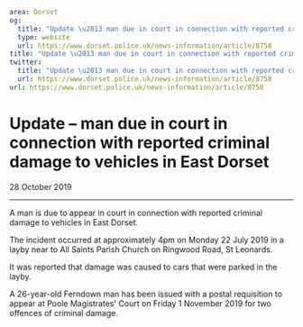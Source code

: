 ```yaml
area: Dorset
og:
  title: "Update \u2013 man due in court in connection with reported criminal damage to vehicles in East Dorset"
  type: website
  url: https://www.dorset.police.uk/news-information/article/8758
title: "Update \u2013 man due in court in connection with reported criminal damage to vehicles in East Dorset |"
twitter:
  title: "Update \u2013 man due in court in connection with reported criminal damage to vehicles in East Dorset"
  url: https://www.dorset.police.uk/news-information/article/8758
url: https://www.dorset.police.uk/news-information/article/8758
```

# Update – man due in court in connection with reported criminal damage to vehicles in East Dorset

28 October 2019

* * *

A man is due to appear in court in connection with reported criminal damage to vehicles in East Dorset.

The incident occurred at approximately 4pm on Monday 22 July 2019 in a layby near to All Saints Parish Church on Ringwood Road, St Leonards.

It was reported that damage was caused to cars that were parked in the layby.

A 26-year-old Ferndown man has been issued with a postal requisition to appear at Poole Magistrates' Court on Friday 1 November 2019 for two offences of criminal damage.
